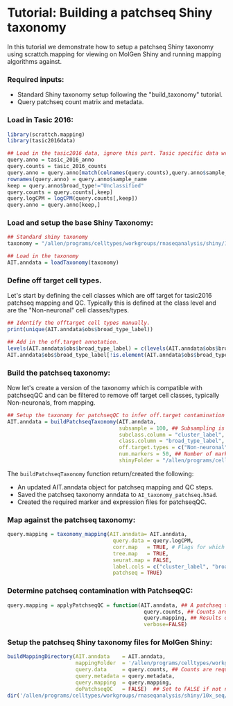 # Tutorial: Building a patchseq Shiny taxonomy 

In this tutorial we demonstrate how to setup a patchseq Shiny taxonomy using scrattch.mapping for viewing on MolGen Shiny and running mapping algorithms against. 

### Required inputs:

* Standard Shiny taxonomy setup following the "build_taxonomy" tutorial.
* Query patchseq count matrix and metadata.

### Load in Tasic 2016:
```R
library(scrattch.mapping)
library(tasic2016data)

## Load in the tasic2016 data, ignore this part. Tasic specific data wrangling.
query.anno = tasic_2016_anno
query.counts = tasic_2016_counts 
query.anno = query.anno[match(colnames(query.counts),query.anno$sample_name),]
rownames(query.anno) = query.anno$sample_name  
keep = query.anno$broad_type!="Unclassified"
query.counts = query.counts[,keep]
query.logCPM = logCPM(query.counts[,keep])
query.anno = query.anno[keep,]
```

### Load and setup the base Shiny Taxonomy:
```R
## Standard shiny taxonomy
taxonomy = "/allen/programs/celltypes/workgroups/rnaseqanalysis/shiny/10x_seq/tasic_2016"

## Load in the taxonomy
AIT.anndata = loadTaxonomy(taxonomy)
```

### Define off target cell types.

Let's start by defining the cell classes which are off target for tasic2016 patchseq mapping and QC. Typically this is defined at the class level and are the "Non-neuronal" cell classes/types.

```R
## Identify the offtarget cell types manually.
print(unique(AIT.anndata$obs$broad_type_label))

## Add in the off.target annotation.
levels(AIT.anndata$obs$broad_type_label) = c(levels(AIT.anndata$obs$broad_type_label), "Non-neuronal")
AIT.anndata$obs$broad_type_label[!is.element(AIT.anndata$obs$broad_type_label, c("GABA-ergic Neuron","Glutamatergic Neuron"))] = "Non-neuronal"
```

### Build the patchseq taxonomy:

Now let's create a version of the taxonomy which is compatible with patchseqQC and can be filtered to remove off target cell classes, typically Non-neuronals, from mapping.

```R
## Setup the taxonomy for patchseqQC to infer off.target contamination
AIT.anndata = buildPatchseqTaxonomy(AIT.anndata,
                                    subsample = 100, ## Subsampling is only for PatchseqQC contamination calculation.
                                    subclass.column = "cluster_label", ## Typically this is `subclass_label` but tasic2016 has no subclass annotation.
                                    class.column = "broad_type_label", ## The column by which off-target types are determined.
                                    off.target.types = c("Non-neuronal"), ## The off-target class.column labels for patchseqQC.
                                    num.markers = 50, ## Number of markers for each annotation in `class_label`
                                    shinyFolder = "/allen/programs/celltypes/workgroups/rnaseqanalysis/shiny/10x_seq/tasic_2016")
```
The `buildPatchseqTaxonomy` function return/created the following:

* An updated AIT.anndata object for patchseq mapping and QC steps.
* Saved the patchseq taxonomy anndata to `AI_taxonomy_patchseq.h5ad`.
* Created the required marker and expression files for patchseqQC.

### Map against the patchseq taxonomy:
```R
query.mapping = taxonomy_mapping(AIT.anndata= AIT.anndata,
                                  query.data = query.logCPM, 
                                  corr.map   = TRUE, # Flags for which mapping algorithms to run
                                  tree.map   = TRUE, 
                                  seurat.map = FALSE, 
                                  label.cols = c("cluster_label", "broad_type_label"), # Columns to map against from AIT.anndata$obs
                                  patchseq = TRUE)
```

### Determine patchseq contamination with PatchseqQC:
```R
query.mapping = applyPatchseqQC = function(AIT.anndata, ## A patchseq taxonomy object.
                                            query.counts, ## Counts are required here.
                                            query.mapping, ## Results of the previous mapping or AIT.anndata$obs, no mapping is required.
                                            verbose=FALSE)
```

### Setup the patchseq Shiny taxonomy files for MolGen Shiny:
```R
buildMappingDirectory(AIT.anndata    = AIT.anndata, 
                      mappingFolder  = '/allen/programs/celltypes/workgroups/rnaseqanalysis/shiny/10x_seq/tasic_2016/patchseq_mapping',
                      query.data     = query.counts, ## Counts are required here.
                      query.metadata = query.metadata,
                      query.mapping  = query.mapping,
                      doPatchseqQC   = FALSE)  ## Set to FALSE if not needed or if buildPatchseqTaxonomy was not run.
dir('/allen/programs/celltypes/workgroups/rnaseqanalysis/shiny/10x_seq/tasic_2016/patchseq_mapping')
```
